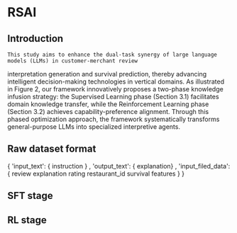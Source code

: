 # RSAI
## Introduction
    This study aims to enhance the dual-task synergy of large language models (LLMs) in customer-merchant review 
interpretation generation and survival prediction, thereby advancing intelligent decision-making technologies in 
vertical domains. As illustrated in Figure 2, our framework innovatively proposes a two-phase knowledge infusion 
strategy: the Supervised Learning phase (Section 3.1) facilitates domain knowledge transfer, while the Reinforcement 
Learning phase (Section 3.2) achieves capability-preference alignment. Through this phased optimization approach,
the framework systematically transforms general-purpose LLMs into specialized interpretive agents.

## Raw dataset format
{
    'input_text': { instruction } , 
    'output_text': { explanation} ,
    'input_filed_data':{
            review
            explanation
            rating
            restaurant_id
            survival
            features
       }
}

## SFT stage


## RL stage

